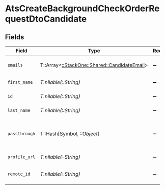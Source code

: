 # AtsCreateBackgroundCheckOrderRequestDtoCandidate


## Fields

| Field                                                                                 | Type                                                                                  | Required                                                                              | Description                                                                           | Example                                                                               |
| ------------------------------------------------------------------------------------- | ------------------------------------------------------------------------------------- | ------------------------------------------------------------------------------------- | ------------------------------------------------------------------------------------- | ------------------------------------------------------------------------------------- |
| `emails`                                                                              | T::Array<[::StackOne::Shared::CandidateEmail](../../models/shared/candidateemail.md)> | :heavy_minus_sign:                                                                    | List of candidate emails                                                              |                                                                                       |
| `first_name`                                                                          | *T.nilable(::String)*                                                                 | :heavy_minus_sign:                                                                    | Candidate first name                                                                  | Romain                                                                                |
| `id`                                                                                  | *T.nilable(::String)*                                                                 | :heavy_minus_sign:                                                                    | Unique identifier                                                                     | 8187e5da-dc77-475e-9949-af0f1fa4e4e3                                                  |
| `last_name`                                                                           | *T.nilable(::String)*                                                                 | :heavy_minus_sign:                                                                    | Candidate last name                                                                   | Sestier                                                                               |
| `passthrough`                                                                         | T::Hash[Symbol, *::Object*]                                                           | :heavy_minus_sign:                                                                    | Value to pass through to the provider                                                 | {<br/>"other_known_names": "John Doe"<br/>}                                           |
| `profile_url`                                                                         | *T.nilable(::String)*                                                                 | :heavy_minus_sign:                                                                    | Candidate profile url                                                                 | https://exmaple.com/candidate?id=xyz                                                  |
| `remote_id`                                                                           | *T.nilable(::String)*                                                                 | :heavy_minus_sign:                                                                    | Provider's unique identifier                                                          | 8187e5da-dc77-475e-9949-af0f1fa4e4e3                                                  |